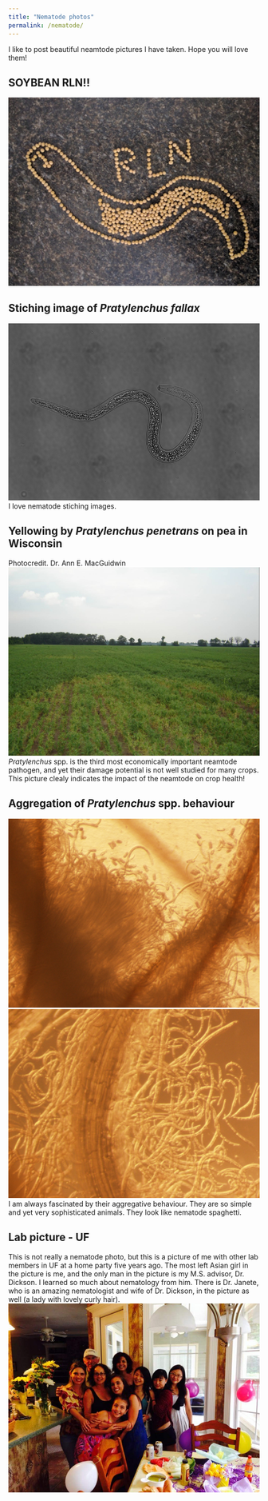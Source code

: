 ```yaml
---
title: "Nematode photos"
permalink: /nematode/
---
```


I like to post beautiful neamtode pictures I have taken.
Hope you will love them!

## SOYBEAN RLN!!
![](../RLN_soybean.jpg)

## Stiching image of *Pratylenchus fallax* 
![](../rln734_stiching.png)
I love nematode stiching images.

## Yellowing by *Pratylenchus penetrans* on pea in Wisconsin
Photocredit. Dr. Ann E. MacGuidwin
![](../pea_RlnDamage.jpg)
*Pratylenchus* spp. is the third most economically important neamtode pathogen, and yet their damage potential is not well studied for many crops. This picture clealy indicates the impact of the neamtode on crop health!

## Aggregation of *Pratylenchus* spp. behaviour
![](../nema_aggregation1.jpg)
![](../nema_aggregation2.jpg)
I am always fascinated by their aggregative behaviour. They are so simple and yet very sophisticated animals. 
They look like nematode spaghetti. 

## Lab picture - UF
This is not really a nematode photo, but this is a picture of me with other lab members in UF at a home party five years ago.
The most left Asian girl in the picture is me, and the only man in the picture is my M.S. advisor, Dr. Dickson. I learned so much about nematology from him. 
There is Dr. Janete, who is an amazing nematologist and wife of Dr. Dickson, in the picture as well (a lady with lovely curly hair).
![](../FL_lab.jpg)


